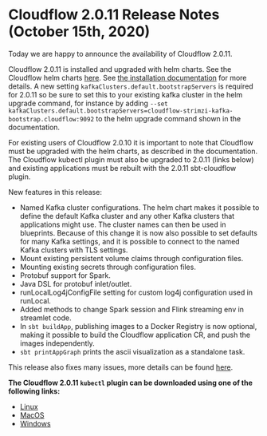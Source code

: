 # Cloudflow 2.0.11 Release Notes (October 15th, 2020)

Today we are happy to announce the availability of Cloudflow 2.0.11. 

Cloudflow 2.0.11 is installed and upgraded with helm charts. See the Cloudflow helm charts [here](https://github.com/lightbend/cloudflow-helm-charts). See [the installation documentation](https://cloudflow.io/docs/current/administration/index.html) for more details.
A new setting `kafkaClusters.default.bootstrapServers` is required for 2.0.11 so be sure to set this to your existing kafka cluster in the helm upgrade command, for instance by adding `--set kafkaClusters.default.bootstrapServers=cloudflow-strimzi-kafka-bootstrap.cloudflow:9092` to the helm upgrade command shown in the documentation.

For existing users of Cloudflow 2.0.10 it is important to note that Cloudflow must be upgraded with the helm charts, as described in the documentation. The Cloudflow kubectl plugin must also be upgraded to 2.0.11 (links below) and existing applications must be rebuilt with the 2.0.11 sbt-cloudflow plugin.

New features in this release:
- Named Kafka cluster configurations. The helm chart makes it possible to define the default Kafka cluster and any other Kafka clusters that applications might use. The cluster names can then be used in blueprints. Because of this change it is now also possible to set defaults for many Kafka settings, and it is possible to connect to the named Kafka clusters with TLS settings.
- Mount existing persistent volume claims through configuration files.
- Mounting existing secrets through configuration files.
- Protobuf support for Spark.
- Java DSL for protobuf inlet/outlet.
- runLocalLog4jConfigFile setting for custom log4j configuration used in runLocal.
- Added methods to change Spark session and Flink streaming env in streamlet code.
- In `sbt buildApp`, publishing images to a Docker Registry is now optional, making it possible to build the Cloudflow application CR, and push the images independently.
- `sbt printAppGraph` prints the ascii visualization as a standalone task.

This release also fixes many issues, more details can be found [here](https://github.com/lightbend/cloudflow/releases/tag/v2.0.11). 

**The Cloudflow 2.0.11 `kubectl` plugin can be downloaded using one of the following links:**

* [Linux](https://bintray.com/lightbend/cloudflow-cli/download_file?file_path=kubectl-cloudflow-2.0.11.785-51544d5-linux-amd64.tar.gz)
* [MacOS](https://bintray.com/lightbend/cloudflow-cli/download_file?file_path=kubectl-cloudflow-2.0.11.785-51544d5-darwin-amd64.tar.gz)
* [Windows](https://bintray.com/lightbend/cloudflow-cli/download_file?file_path=kubectl-cloudflow-2.0.11.785-51544d5-windows-amd64.tar.gz)
